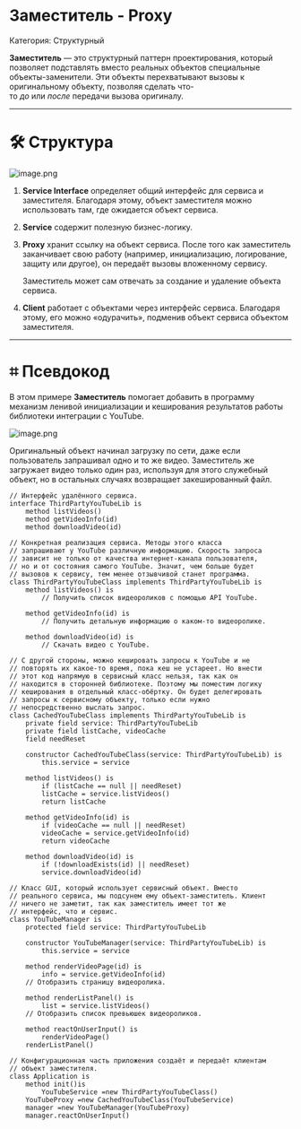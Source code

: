# Заместитель - Proxy

Категория: Структурный

**Заместитель** — это структурный паттерн проектирования, который позволяет подставлять вместо реальных объектов специальные объекты-заменители. Эти объекты перехватывают вызовы к оригинальному объекту, позволяя сделать что-то *до* или *после* передачи вызова оригиналу.

---

# 🛠️ Структура

![image.png](%D0%97%D0%B0%D0%BC%D0%B5%D1%81%D1%82%D0%B8%D1%82%D0%B5%D0%BB%D1%8C%20-%20Proxy%208cd20d9be9244264bb6ba22139bda28b/image.png)

1. **Service Interface** определяет общий интерфейс для сервиса и заместителя. Благодаря этому, объект заместителя можно использовать там, где ожидается объект сервиса.
2. **Service** содержит полезную бизнес-логику.
3. **Proxy** хранит ссылку на объект сервиса. После того как заместитель заканчивает свою работу (например, инициализацию, логирование, защиту или другое), он передаёт вызовы вложенному сервису.
    
    Заместитель может сам отвечать за создание и удаление объекта сервиса.
    
4. **Client** работает с объектами через интерфейс сервиса. Благодаря этому, его можно «одурачить», подменив объект сервиса объектом заместителя.

---

# ⌗ Псевдокод

В этом примере **Заместитель** помогает добавить в программу механизм ленивой инициализации и кеширования результатов работы библиотеки интеграции с YouTube.

![image.png](%D0%97%D0%B0%D0%BC%D0%B5%D1%81%D1%82%D0%B8%D1%82%D0%B5%D0%BB%D1%8C%20-%20Proxy%208cd20d9be9244264bb6ba22139bda28b/image%201.png)

Оригинальный объект начинал загрузку по сети, даже если пользователь запрашивал одно и то же видео. Заместитель же загружает видео только один раз, используя для этого служебный объект, но в остальных случаях возвращает закешированный файл.

```
// Интерфейс удалённого сервиса.
interface ThirdPartyYouTubeLib is
	method listVideos()
	method getVideoInfo(id)
	method downloadVideo(id)

// Конкретная реализация сервиса. Методы этого класса
// запрашивают у YouTube различную информацию. Скорость запроса
// зависит не только от качества интернет-канала пользователя,
// но и от состояния самого YouTube. Значит, чем больше будет
// вызовов к сервису, тем менее отзывчивой станет программа.
class ThirdPartyYouTubeClass implements ThirdPartyYouTubeLib is
	method listVideos() is
		// Получить список видеороликов с помощью API YouTube.

	method getVideoInfo(id) is
		// Получить детальную информацию о каком-то видеоролике.

	method downloadVideo(id) is
		// Скачать видео с YouTube.

// С другой стороны, можно кешировать запросы к YouTube и не
// повторять их какое-то время, пока кеш не устареет. Но внести
// этот код напрямую в сервисный класс нельзя, так как он
// находится в сторонней библиотеке. Поэтому мы поместим логику
// кеширования в отдельный класс-обёртку. Он будет делегировать
// запросы к сервисному объекту, только если нужно
// непосредственно выслать запрос.
class CachedYouTubeClass implements ThirdPartyYouTubeLib is
	private field service: ThirdPartyYouTubeLib
	private field listCache, videoCache
	field needReset

	constructor CachedYouTubeClass(service: ThirdPartyYouTubeLib) is
		this.service = service

	method listVideos() is
		if (listCache == null || needReset)
	    listCache = service.listVideos()
		return listCache

	method getVideoInfo(id) is
		if (videoCache == null || needReset)
	    videoCache = service.getVideoInfo(id)
		return videoCache

	method downloadVideo(id) is
		if (!downloadExists(id) || needReset)
	    service.downloadVideo(id)

// Класс GUI, который использует сервисный объект. Вместо
// реального сервиса, мы подсунем ему объект-заместитель. Клиент
// ничего не заметит, так как заместитель имеет тот же
// интерфейс, что и сервис.
class YouTubeManager is 
	protected field service: ThirdPartyYouTubeLib

	constructor YouTubeManager(service: ThirdPartyYouTubeLib) is
		this.service = service

	method renderVideoPage(id) is
		info = service.getVideoInfo(id)
    // Отобразить страницу видеоролика.

	method renderListPanel() is
		list = service.listVideos()
    // Отобразить список превьюшек видеороликов.

	method reactOnUserInput() is
		renderVideoPage()
    renderListPanel()

// Конфигурационная часть приложения создаёт и передаёт клиентам
// объект заместителя.
class Application is
	method init()is
		YouTubeService =new ThirdPartyYouTubeClass()
    YouTubeProxy =new CachedYouTubeClass(YouTubeService)
    manager =new YouTubeManager(YouTubeProxy)
    manager.reactOnUserInput()
```